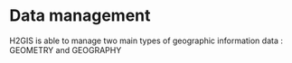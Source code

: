 # Data management

H2GIS is able to manage two main types of geographic information data : GEOMETRY and GEOGRAPHY